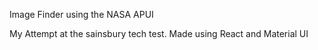 Image Finder using the NASA APUI

My Attempt at the sainsbury tech test.
Made using React and Material UI
